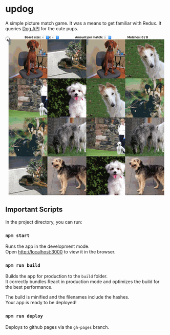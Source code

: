 # updog

A simple picture match game. It was a means to get familiar with Redux. It queries [Dog API](https://dog.ceo/dog-api/documentation/random) for the cute pups.

![updog demo](https://github.com/mupchrch/updog/raw/master/demo.gif)

## Important Scripts

In the project directory, you can run:

### `npm start`

Runs the app in the development mode.<br>
Open [http://localhost:3000](http://localhost:3000) to view it in the browser.

### `npm run build`

Builds the app for production to the `build` folder.<br>
It correctly bundles React in production mode and optimizes the build for the best performance.

The build is minified and the filenames include the hashes.<br>
Your app is ready to be deployed!

### `npm run deploy`

Deploys to github pages via the `gh-pages` branch.
